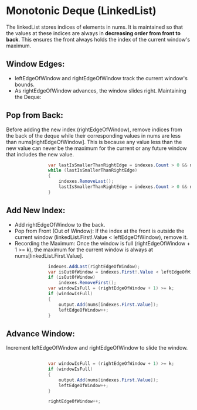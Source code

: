 ﻿# Monotonic Deque (LinkedList)

The linkedList stores indices of elements in nums. It is maintained so that the values at these indices are always in **decreasing order from front to back**. This ensures the front always holds the index of the current window's maximum.

## Window Edges:
-	leftEdgeOfWindow and rightEdgeOfWindow track the current window's bounds.
-	As rightEdgeOfWindow advances, the window slides right.
Maintaining the Deque:
## Pop from Back:
Before adding the new index (rightEdgeOfWindow), remove indices from the back of the deque while their corresponding values in nums are less than nums[rightEdgeOfWindow].  This is because any value less than the new value can never be the maximum for the current or any future window that includes the new value.

```csharp
                var lastIsSmallerThanRightEdge = indexes.Count > 0 && nums[indexes.Last!.Value] < nums[rightEdgeOfWindow];
                while (lastIsSmallerThanRightEdge)
                {
                    indexes.RemoveLast();                    
                    lastIsSmallerThanRightEdge = indexes.Count > 0 && nums[indexes.Last.Value] < nums[rightEdgeOfWindow];
                }

```

## Add New Index:
- Add rightEdgeOfWindow to the back.
- Pop from Front (Out of Window):
If the index at the front is outside the current window (linkedList.First!.Value < leftEdgeOfWindow), remove it.
-	Recording the Maximum:
Once the window is full (rightEdgeOfWindow + 1 >= k), the maximum for the current window is always at nums[linkedList.First.Value].

```csharp
                indexes.AddLast(rightEdgeOfWindow);
                var isOutOfWindow = indexes.First!.Value < leftEdgeOfWindow;
                if (isOutOfWindow)
                    indexes.RemoveFirst(); 
                var windowIsFull = (rightEdgeOfWindow + 1) >= k;
                if (windowIsFull)
                {
                    output.Add(nums[indexes.First.Value]);
                    leftEdgeOfWindow++;
                }
```

##	Advance Window:
Increment leftEdgeOfWindow and rightEdgeOfWindow to slide the window.

```csharp

                var windowIsFull = (rightEdgeOfWindow + 1) >= k;
                if (windowIsFull)
                {
                    output.Add(nums[indexes.First.Value]);
                    leftEdgeOfWindow++;
                }

                rightEdgeOfWindow++;
   

```